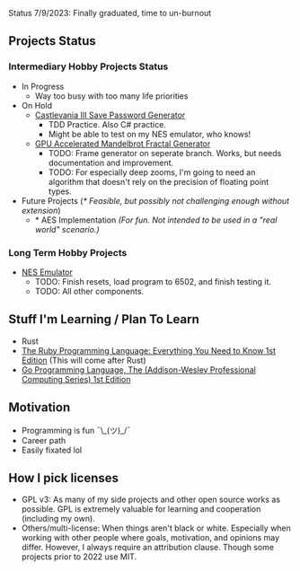 
Status 7/9/2023: Finally graduated, time to un-burnout

## Projects Status
### Intermediary Hobby Projects Status
- In Progress
  - Way too busy with too many life priorities
- On Hold
  - [Castlevania III Save Password Generator](https://github.com/mrniceguy127/castlevania-iii-password-save-gen-c-sharp)
    - TDD Practice. Also C# practice.
    - Might be able to test on my NES emulator, who knows!
  - [GPU Accelerated Mandelbrot Fractal Generator](https://github.com/mrniceguy127/mandelbrot-gen)
    - TODO: Frame generator on seperate branch. Works, but needs documentation and improvement.
    - TODO: For especially deep zooms, I'm going to need an algorithm that doesn't rely on the precision of floating point types.
- Future Projects (*\* Feasible, but possibly not challenging enough without extension*)
  - \* AES Implementation *(For fun. Not intended to be used in a "real world" scenario.)*

### Long Term Hobby Projects
- [NES Emulator](https://github.com/mrniceguy127/nes-emu)
  - TODO: Finish resets, load program to 6502, and finish testing it.
  - TODO: All other components.

## Stuff I'm Learning / Plan To Learn
- Rust
- [The Ruby Programming Language: Everything You Need to Know 1st Edition](https://www.amazon.com/Ruby-Programming-Language-Everything-Need-ebook/dp/B0026OR3JO/ref=sr_1_4?crid=237J648G56NIM&dchild=1&keywords=ruby+programming&qid=1635881146&s=digital-text&sprefix=ruby+pro%2Cdigital-text%2C146&sr=1-4) (This will come after Rust)
- [Go Programming Language, The (Addison-Wesley Professional Computing Series) 1st Edition](https://www.amazon.com/Programming-Language-Addison-Wesley-Professional-Computing/dp/0134190440/ref=sr_1_9?dchild=1&keywords=golang&qid=1635724747&sr=8-9)

## Motivation
- Programming is fun ¯\\\_(ツ)\_/¯
- Career path
- Easily fixated lol

## How I pick licenses
- GPL v3: As many of my side projects and other open source works as possible. GPL is extremely valuable for learning and cooperation (including my own).
- Others/multi-license: When things aren't black or white. Especially when working with other people where goals, motivation, and opinions may differ. However, I always require an attribution clause. Though some projects prior to 2022 use MIT.
